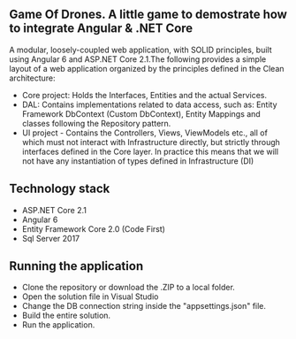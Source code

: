 ## Game Of Drones. A little game to demostrate how to integrate Angular & .NET Core

A modular, loosely-coupled web application, with SOLID principles, built using Angular 6 and ASP.NET Core 2.1.The following provides a simple layout of a web application organized by the principles defined in the Clean architecture:

* Core project: Holds the Interfaces, Entities and the actual Services.
* DAL: Contains implementations related to data access, such as: Entity Framework DbContext (Custom DbContext), Entity Mappings and classes following the Repository pattern.
* UI project - Contains the Controllers, Views, ViewModels etc., all of which must not interact with Infrastructure directly, but strictly through interfaces defined in the Core layer. In practice this means that we will not have any instantiation of types defined in Infrastructure (DI)

## Technology stack

* ASP.NET Core 2.1
* Angular 6
* Entity Framework Core 2.0 (Code First)
* Sql Server 2017

## Running the application

* Clone the repository or download the .ZIP to a local folder.
* Open the solution file in Visual Studio
* Change the DB connection string inside the "appsettings.json" file.
* Build the entire solution.
* Run the application.
